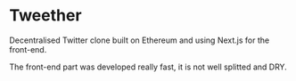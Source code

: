 # Tweether

Decentralised Twitter clone built on Ethereum and using Next.js for the front-end.

The front-end part was developed really fast, it is not well splitted and DRY.

